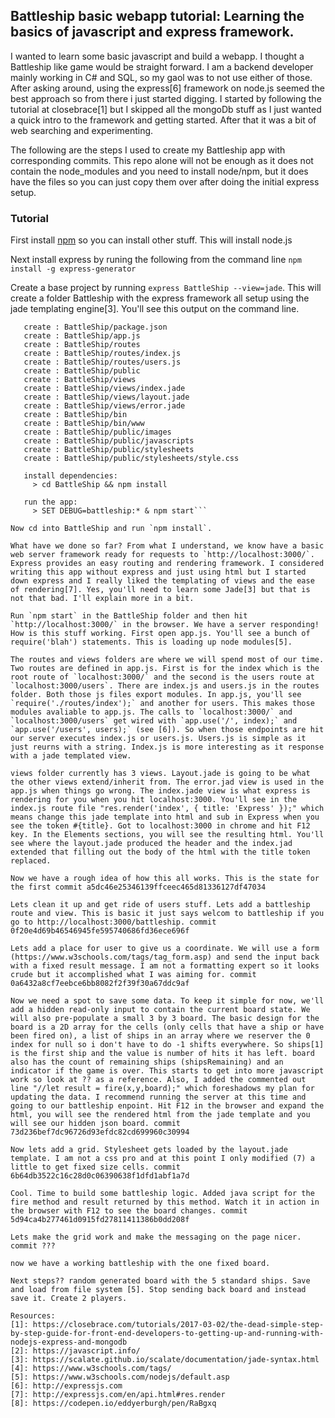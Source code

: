 ## Battleship basic webapp tutorial: Learning the basics of javascript and express framework.

I wanted to learn some basic javascript and build a webapp. I thought a Battleship like game would be straight forward. I am a backend developer mainly working in C# and SQL, so my gaol was to not use either of those. After asking around, using the express[6] framework on node.js seemed the best approach so from there i just started digging. I started by following the tutorial at closebrace[1] but I skipped all the mongoDb stuff as I just wanted a quick intro to the framework and getting started. After that it was a bit of web searching and experimenting.

The following are the steps I used to create my Battleship app with corresponding commits. This repo alone will not be enough as it does not contain the node_modules and you need to install node/npm, but it does have the files so you can just copy them over after doing the initial express setup.

### Tutorial

First install [npm](https://www.npmjs.com/) so you can install other stuff. This will install node.js

Next install express by runing the following from the command line `npm install -g express-generator`

Create a base project by running `express BattleShip --view=jade`. This will create a folder Battleship with the express framework all setup using the jade templating engine[3]. You'll see this output on the command line.

```   create : BattleShip
   create : BattleShip/package.json
   create : BattleShip/app.js
   create : BattleShip/routes
   create : BattleShip/routes/index.js
   create : BattleShip/routes/users.js
   create : BattleShip/public
   create : BattleShip/views
   create : BattleShip/views/index.jade
   create : BattleShip/views/layout.jade
   create : BattleShip/views/error.jade
   create : BattleShip/bin
   create : BattleShip/bin/www
   create : BattleShip/public/images
   create : BattleShip/public/javascripts
   create : BattleShip/public/stylesheets
   create : BattleShip/public/stylesheets/style.css

   install dependencies:
     > cd BattleShip && npm install

   run the app:
     > SET DEBUG=battleship:* & npm start```

Now cd into BattleShip and run `npm install`.

What have we done so far? From what I understand, we know have a basic web server framework ready for requests to `http://localhost:3000/`. Express provides an easy routing and rendering framework. I considered writing this app without express and just using html but I started down express and I really liked the templating of views and the ease of rendering[7]. Yes, you'll need to learn some Jade[3] but that is not that bad. I'll explain more in a bit.

Run `npm start` in the BattleShip folder and then hit `http://localhost:3000/` in the browser. We have a server responding! How is this stuff working. First open app.js. You'll see a bunch of require('blah') statements. This is loading up node modules[5].

The routes and views folders are where we will spend most of our time. Two routes are defined in app.js. First is for the index which is the root route of `localhost:3000/` and the second is the users route at `localhost:3000/users`. There are index.js and users.js in the routes folder. Both those js files export modules. In app.js, you'll see `require('./routes/index');` and another for users. This makes those modules avaliable to app.js. The calls to `localhost:3000/` and `localhost:3000/users` get wired with `app.use('/', index);` and 
`app.use('/users', users);` (see [6]). So when those endpoints are hit our server executes index.js or users.js. Users.js is simple as it just reurns with a string. Index.js is more interesting as it response with a jade templated view.

views folder currently has 3 views. Layout.jade is going to be what the other views extend/inherit from. The error.jad view is used in the app.js when things go wrong. The index.jade view is what express is rendering for you when you hit localhost:3000. You'll see in the index.js route file "res.render('index', { title: 'Express' });" which means change this jade template into html and sub in Express when you see the token #{title}. Got to localhost:3000 in chrome and hit F12 key. In the Elements sections, you will see the resulting html. You'll see where the layout.jade produced the header and the index.jad extended that filling out the body of the html with the title token replaced.

Now we have a rough idea of how this all works. This is the state for the first commit a5dc46e25346139ffceec465d81336127df47034

Lets clean it up and get ride of users stuff. Lets add a battleship route and view. This is basic it just says welcom to battleship if you go to http://localhost:3000/battleship. commit 0f20e4d69b46546945fe595740686fd36ece696f

Lets add a place for user to give us a coordinate. We will use a form (https://www.w3schools.com/tags/tag_form.asp) and send the input back with a fixed result message. I am not a formatting expert so it looks crude but it accomplished what I was aiming for. commit 0a6432a8cf7eebce6bb8082f2f39f30a67ddc9af

Now we need a spot to save some data. To keep it simple for now, we'll add a hidden read-only input to contain the current board state. We will also pre-populate a small 3 by 3 board. The basic design for the board is a 2D array for the cells (only cells that have a ship or have been fired on), a list of ships in an array where we reserver the 0 index for null so i don't have to do -1 shifts everywhere. So ships[1] is the first ship and the value is number of hits it has left. board also has the count of remaining ships (shipsRemaining) and an indicator if the game is over. This starts to get into more javascript work so look at ?? as a reference. Also, I added the commented out line "//let result = fire(x,y,board);" which foreshadows my plan for updating the data. I recommend running the server at this time and going to our battleship enpoint. Hit F12 in the browser and expand the html, you will see the rendered html from the jade template and you will see our hidden json board. commit 73d236bef7dc96726d93efdc82cd699960c30994

Now lets add a grid. Stylesheet gets loaded by the layout.jade template. I am not a css pro and at this point I only modified (7) a little to get fixed size cells. commit 6b64db3522c16c28d0c06390638f1dfd1abf1a7d

Cool. Time to build some battleship logic. Added java script for the fire method and result returned by this method. Watch it in action in the browser with F12 to see the board changes. commit 5d94ca4b277461d0915fd27811411386b0dd208f

Lets make the grid work and make the messaging on the page nicer. commit ???

now we have a working battleship with the one fixed board.

Next steps?? random generated board with the 5 standard ships. Save and load from file system [5]. Stop sending back board and instead save it. Create 2 players.

Resources:
[1]: https://closebrace.com/tutorials/2017-03-02/the-dead-simple-step-by-step-guide-for-front-end-developers-to-getting-up-and-running-with-nodejs-express-and-mongodb
[2]: https://javascript.info/
[3]: https://scalate.github.io/scalate/documentation/jade-syntax.html
[4]: https://www.w3schools.com/tags/
[5]: https://www.w3schools.com/nodejs/default.asp
[6]: http://expressjs.com
[7]: http://expressjs.com/en/api.html#res.render
[8]: https://codepen.io/eddyerburgh/pen/RaBgxq
